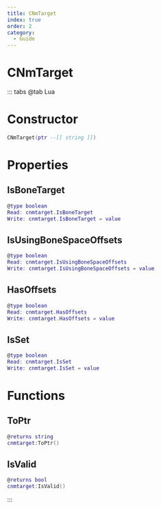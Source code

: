 ```yaml
---
title: CNmTarget
index: true
order: 2
category:
  - Guide
---
```


# CNmTarget

::: tabs
@tab Lua
# Constructor
```lua
CNmTarget(ptr --[[ string ]])
```
# Properties
## IsBoneTarget 
```lua
@type boolean
Read: cnmtarget.IsBoneTarget
Write: cnmtarget.IsBoneTarget = value
```
## IsUsingBoneSpaceOffsets 
```lua
@type boolean
Read: cnmtarget.IsUsingBoneSpaceOffsets
Write: cnmtarget.IsUsingBoneSpaceOffsets = value
```
## HasOffsets 
```lua
@type boolean
Read: cnmtarget.HasOffsets
Write: cnmtarget.HasOffsets = value
```
## IsSet 
```lua
@type boolean
Read: cnmtarget.IsSet
Write: cnmtarget.IsSet = value
```
# Functions
## ToPtr
```lua
@returns string
cnmtarget:ToPtr()
```
## IsValid
```lua
@returns bool
cnmtarget:IsValid()
```

:::